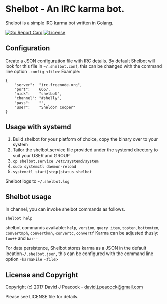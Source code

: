 # Shelbot - An IRC karma bot.

Shelbot is a simple IRC karma bot written in Golang.

[![Go Report Card](https://goreportcard.com/badge/github.com/davidjpeacock/shelbot)](https://goreportcard.com/report/github.com/davidjpeacock/shelbot)
[![License](https://img.shields.io/badge/license-MIT-blue.svg)](https://raw.githubusercontent.com/davidjpeacock/shelbot/master/LICENSE)

## Configuration

Create a JSON configuration file with IRC details. By default Shelbot will look for this file in `~/.shelbot.conf`, this can be changed with the command line option `-config <file>` Example:

```
{
	"server":  "irc.freenode.org",
	"port":    6667,
	"nick":    "shelbot",
	"channel": "#shelly",
	"pass":    "",
	"user":    "Sheldon Cooper"
}
```

## Usage with systemd

1. Build shelbot for your platform of choice, copy the binary over to your system
2. Tailor the shelbot.service file provided under the systemd directory to suit your USER and GROUP
3. `cp shelbot.service /etc/systemd/system`
4. `sudo systemctl daemon-reload`
5. `systemctl start|stop|status shelbot`

Shelbot logs to `~/.shelbot.log`

## Shelbot usage

In channel, you can invoke shelbot commands as follows.

`shelbot help`

shelbot commands available: `help`, `version`, `query item`, `topten`, `bottomten`, `convertmph`, `convertkmh`, `convertc`, `convertf`
Karma can be adjusted thusly: `foo++` and `bar--`

For data persistence, Shelbot stores karma as a JSON in the default location`~/.shelbot.json`, this can be configured with the command line option `-karmaFile <file>`

## License and Copyright

Copyright (c) 2017 David J Peacock - david.j.peacock@gmail.com

Please see LICENSE file for details.
